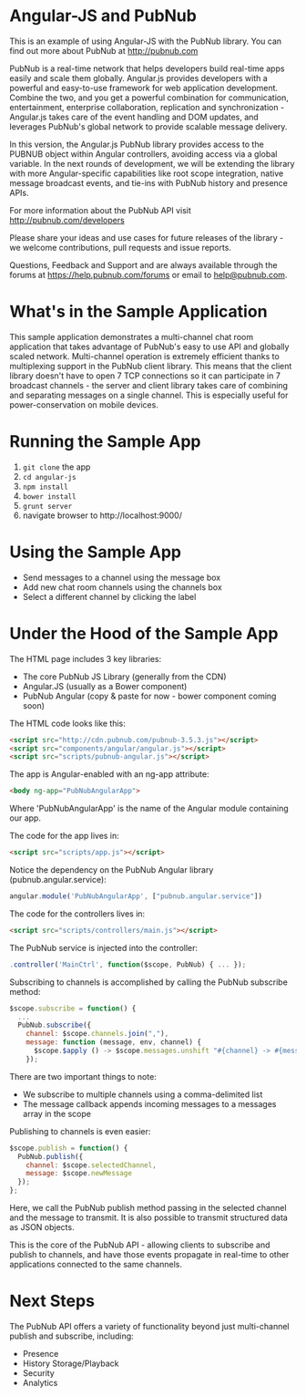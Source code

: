 Angular-JS and PubNub
=========================
This is an example of using Angular-JS with the PubNub library. You can find out more about PubNub at http://pubnub.com

PubNub is a real-time network that helps developers build real-time apps easily and scale them globally. Angular.js provides developers with
a powerful and easy-to-use framework for web application development.
Combine the two, and you get a powerful combination for communication,
entertainment, enterprise collaboration, replication and
synchronization - Angular.js takes care of the event handling and DOM
updates, and leverages PubNub's global network to provide scalable
message delivery.

In this version, the Angular.js PubNub library provides access to the
PUBNUB object within Angular controllers, avoiding access via a global
variable. In the next rounds of development, we will be extending the
library with more Angular-specific capabilities like root scope integration,
native message broadcast events, and tie-ins with PubNub history and
presence APIs.

For more information about the PubNub API visit http://pubnub.com/developers

Please share your ideas and use cases for future releases of the library - we
welcome contributions, pull requests and issue reports.

Questions, Feedback and Support and are always available through the
forums at https://help.pubnub.com/forums or email to help@pubnub.com.


# What's in the Sample Application

This sample application demonstrates a multi-channel chat room application
that takes advantage of PubNub's easy to use API and globally scaled network. Multi-channel operation is extremely efficient
thanks to multiplexing support in the PubNub client library. This means that
the client library doesn't have to open 7 TCP connections so it can participate
in 7 broadcast channels - the server and client library takes care of combining
and separating messages on a single channel. This is especially useful for
power-conservation on mobile devices.


# Running the Sample App

1. `git clone` the app
1. `cd angular-js`
1. `npm install`
1. `bower install`
1. `grunt server`
1. navigate browser to http://localhost:9000/


# Using the Sample App

* Send messages to a channel using the message box
* Add new chat room channels using the channels box
* Select a different channel by clicking the label


# Under the Hood of the Sample App

The HTML page includes 3 key libraries:

* The core PubNub JS Library (generally from the CDN)
* Angular.JS (usually as a Bower component)
* PubNub Angular (copy & paste for now - bower component coming soon)

The HTML code looks like this:

```html
<script src="http://cdn.pubnub.com/pubnub-3.5.3.js"></script>
<script src="components/angular/angular.js"></script>
<script src="scripts/pubnub-angular.js"></script>
```

The app is Angular-enabled with an ng-app attribute:

```html
<body ng-app="PubNubAngularApp">
```
    
Where 'PubNubAngularApp' is the name of the Angular module containing our app.

The code for the app lives in:

```html
<script src="scripts/app.js"></script>
```

Notice the dependency on the PubNub Angular library (pubnub.angular.service):

```javascript
angular.module('PubNubAngularApp', ["pubnub.angular.service"])
```

The code for the controllers lives in:

```html
<script src="scripts/controllers/main.js"></script>
```

The PubNub service is injected into the controller:

```javascript
.controller('MainCtrl', function($scope, PubNub) { ... });
```

Subscribing to channels is accomplished by calling the PubNub subscribe method:

```javascript
$scope.subscribe = function() {
  ...
  PubNub.subscribe({
    channel: $scope.channels.join(","),
    message: function (message, env, channel) {
      $scope.$apply () -> $scope.messages.unshift "#{channel} -> #{message}";
    });
```

There are two important things to note:

* We subscribe to multiple channels using a comma-delimited list
* The message callback appends incoming messages to a messages array in the scope


Publishing to channels is even easier:

```javascript
$scope.publish = function() {
  PubNub.publish({
    channel: $scope.selectedChannel,
    message: $scope.newMessage
  });
};
```

Here, we call the PubNub publish method passing in the selected channel
and the message to transmit. It is also possible to transmit structured
data as JSON objects.

This is the core of the PubNub API - allowing clients to subscribe and
publish to channels, and have those events propagate in real-time to other
applications connected to the same channels.


# Next Steps

The PubNub API offers a variety of functionality beyond just multi-channel
publish and subscribe, including:

* Presence
* History Storage/Playback
* Security
* Analytics
